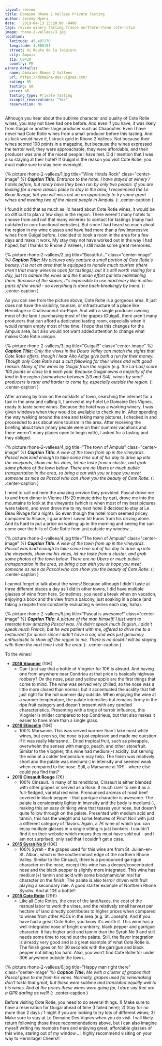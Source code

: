 ```yaml
---
layout: review
title: Domaine Rhone 2 Vallees Private Tasting
author: Jeremy Myers
date:   2019-04-13 15:20:00 -0400
tags: review winery tasting france northern-rhone cote-rotie
image: rhone-2-vallees/3.jpg
location:
  latitude: 45.487270
  longitude: 4.800151
  street: 41 Route de la Taquière
  city: Ampuis
  zip: 69420
  country: FR
winery_details:
  name: Domaine Rhone 2 Vallees
  url: https://domaine-des-vignes.com/
  rating: 95
  tasting: $0
  price: $0
  tasting_type: Private Tasting
  accepts_reservations: "Yes"
  reservation: No
---
```

Although you hear about the sublime character and quality of Cote Rotie wines, you may not have had one before.  And even if you have, it was likely from Guigal or another large producer such as Chapoutier.  Even I have never had Cote Rotie wines from a small producer before this tasting.  And as luck would have it, I struck gold in Rhone 2 Vallees.  Not because their wines scored 100 points in a magazine, but because the wines expressed the terroir well, they were approachable, they were affordable, and their producer was one of the nicest people I have met.  Did I mention that I was also staying at their hotel?  If Guigal is the reason you visit Cote Rotie, you must make sure to stay here overnight.

{% picture rhone-2-vallees/1.jpg title="Wine Hotels Rock" class="center-image" %}
***Caption Title:*** *Entrance to the hotel.  I have stayed at winery / hotels before, but rarely have they been run by only two people.  If you are looking for a more classic place to stay in the area, I recommend the Le Beau Rivage, but you will miss out on an opportunity to try some great wines and meeting two of the nicest people in Ampuis.*
{: .center-caption }

I found it odd that as much as I'd heard about Cote Rotie wines, it would be so difficult to plan a few days in the region.  There weren't many hotels to choose from and not that many wineries to contact for tastings (many had outdated or non-functional websites).  But since I had heard so much about the region in my wine classes and have had more than a few impressive wines from Guigal before, I decided to book a room in the area for a few days and make it work.  My stay may not have worked out in the way I had hoped, but I thanks to Rhone 2 Vallees, I still made some great memories.  

{% picture rhone-2-vallees/2.jpg title="Beautiful..." class="center-image" %}
***Caption Title:*** *My pictures only capture a small portion of Cote Rotie's beauty.  It is not an area that is equipped to handle much tourism (there aren't that many wineries open for tastings), but it's still worth visiting for a day, just to admire the vines and the human effort put into maintaining them.  Because of the slopes, it's impossible to use machinery like in other parts of the world - so everything is done back-breakingly by hand.*
{: .center-caption }

As you can see from the picture above, Cote Rotie is a gorgeous area.  It just does not have the visibility, tourism, or infrastructure of a place like Hermitage or Chateauneuf-du-Pape.  And with a single producer owning most of the land / purchasing most of the grapes (Guigal), there aren't many producers that can afford a dedicated tasting room, especially when it would remain empty most of the time.  I hope that this changes for the Ampuis area, but also would not want added attention to change what makes Cote Rotie unique.

{% picture rhone-2-vallees/3.jpg title="Guigal!!" class="center-image" %}
***Caption Title:*** *Only the views in the Douro Valley can match the sights that Cote Rotie offers, though I hear Alto Adige give both a run for their money.  Though only Cote Rotie has a cult following for their wines and with good reason.  Many of the wines by Guigal from the region (e.g. the La-Las) score 100 points or close to it each year.  Because Guigal owns a majority of the land in the region (somewhere between 2/3 and 3/4), wines by small producers is rarer and harder to come by, especially outside the region.*
{: .center-caption }

After arriving by train on the outskirts of town, searching the internet for a taxi in the area and calling it, I arrived at my hotel Le Domaine Des Vignes, ready to taste some wines.  Because the hotel was a working winery, I was given windows when they would be available to check me in.  After spending the way walking around the area and taking many pictures, I checked in and proceeded to ask about wine tourism in the area.  After receiving the briefing about town (many people were on their summer vacations and there weren't many places open to begin with), I asked for a tasting and they obliged.

{% picture rhone-2-vallees/4.jpg title="The town of Ampuis" class="center-image" %}
***Caption Title:*** *A view of the town from up in the vineyards.  Pascal was kind enough to take some time out of his day to drive up into the vineyards, show me his vines, let me taste from a cluster, and grab some photos of the town below.  There are no Ubers or much public transportation in the area, so bring a car with you or hope you meet someone as nice as Pascal who can show you the beauty of Cote Rotie.*
{: .center-caption }

I need to call out here the amazing service they provided.  Pascal drove me to and from dinner in Vienne (15-20 minute drive by car), drove me into the mountains to look at the vineyards (which is when most of my best pictures were taken), and even drove me to my next hotel (I decided to stay at Le Beau Rivage for a night).  So even though the hotel room seemed pricey compared to Alsace, I guarantee I saved 50 Euros from his driving alone.  And its hard to put a price on waking up in the morning and seeing the sun come over the hills of Cote Rotie from just outside my window...

{% picture rhone-2-vallees/4.jpg title="The town of Ampuis" class="center-image" %}
***Caption Title:*** *A view of the town from up in the vineyards.  Pascal was kind enough to take some time out of his day to drive up into the vineyards, show me his vines, let me taste from a cluster, and grab some photos of the town below.  There are no Ubers or much public transportation in the area, so bring a car with you or hope you meet someone as nice as Pascal who can show you the beauty of Cote Rotie.*
{: .center-caption }

I cannot forget to talk about the wines!  Because although I didn't taste at three different places a day as I did in other towns, I did have multiple glasses of wine from here.  Sometimes, you need a break when on vacation, enjoying a book and the view from a balcony, just soaking in a place (and taking a respite from constantly evaluating wineries each day, haha).

{% picture rhone-2-vallees/5.jpg title="Pascal is awesome!" class="center-image" %}
***Caption Title:*** *A picture of the man himself!  I just want to reiterate how amazing Pascal was.  He didn't speak much English, I didn't speak much French, but he was patient with me, offered to drive me to a restaurant for dinner since I didn't have a car, and was just genuinely enthusiastic to show off the region to me.  There is no doubt I will be staying with them the next time I visit the area!*
{: .center-caption }

To the wines!

* [**2016 Viognier**](https://domaine-des-vignes.com/shop/vins/viognier-blanc/) (10€)
  * Can I just say that a bottle of Viognier for 10€ is absurd.  And having one from anywhere near Condrieu at that price is basically highway robbery?  On the nose, pear and yellow apple are the first things that come to mind.  The wine was served very chilled, so the nose was a little more closed than normal, but it accentuated the acidity that felt just right for the hot summer day outside.  When enjoying the wine at a warmer temperature, the palate intensifies but remains firmly in the ripe fruit category and doesn't present with any candied characteristics.  Presenting with a tinge of terroir influence, this Viognier is milder compared to top Condrieus, but that also makes it easier to have more than a single glass.
* [**2016 Etincelle**](https://domaine-des-vignes.com/shop/vins/etincelle/) (10€) 
  * 100% Marsanne.  This was served warmer than I take most white wines, but even so, the nose is just explosive and made me question if it was really Marsanne...  Dried tropical fruit, such as pineapple, overwhelm the senses with mango, peach, and other stonefruit.  Similar to the Viognier, this wine had medium(-) acidity, but serving the wine at a colder temperature may help.  The finish was relatively short and the palate was medium(-) in intensity and seemed weak when compared to the nose.  Still, a Marsanne at 10€ - where else could you find that?
* **2016 Cinsault Rouge** (7€)
  * 100% Cinsault.  In many of its renditions, Cinsault is either blended with other grapes or served as a Rose.  It much rarer to see it as a full-fledged, varietal red wine.  Pronounced aromas of roast beef covered in black pepper - that garrigue character is awesome.  The palate is considerably lighter in intensity and the body is medium(-), making this an easy drinking wine that teases your nose, but doesn't quite follow through on the palate.  Presented with medium acid and tannin, this has the weight and some features of Pinot Noir with just a different category of flavors.  Again, a 7€ wine of which you can enjoy multiple glasses in a single sitting is just bonkers.  I couldn't find it on their website which means they must have sold out - and I am not surprised, only sad that I couldn't get a case.
* [**2015 Syrah No 9**](ihttps://domaine-des-vignes.com/shop/vins/syrah-n9/) (10€)
  * 100% Syrah - the grapes used for this wine are from St. Julien-en-St. Albon, which is the southernmost edge of the northern Rhone Valley.  Similar to the Cinsault, there is a pronounced garrigue character on the nose, except this wine has a deeper/concentrated nose and the black pepper is slightly more integrated.  This wine has medium(+) tannin and acid with some biodynamic/animal fur character on the finish.  The palate is also terroir driven with fruit playing a secondary role.  A good starter example of Northern Rhone Syrahs.  And at 10€ a bottle!!
* [**2015 Cote Rotie**](https://domaine-des-vignes.com/shop/vins/cote-rotie-2016/) (29€)
  * Like all Cote Roties, the cost of the land/taxes, the cost of the manual labor to work the vines, and the relatively small harvest per hectare of land directly contributes to higher prices when compared to wines from other AOCs in the area (e.g. St. Joseph).  And if you have had a great Cote Rotie, you know it's worth it.  This wine has a well-integrated nose of bright cranberry, black pepper and garrigue character.  It has higher acid and tannin than the Syrah No 9 and still needs some time to round out the palate.  Still, the flavor integration is already very good and is a great example of what Cote Rotie is.  The finish goes on for 30 seconds with the garrigue and black pepper not biting too hard.  Also, you won't find Cote Rotie for under 30€ anywhere outside the town...

{% picture rhone-2-vallees/6.jpg title="Happy man right there" class="center-image" %}
***Caption Title:*** *Me with a cluster of grapes that Pascal gave to me from his vines.  Normally, grapes used for winemaking don't taste that great, but these were sublime and translated equally well to his wines.  And at the prices these wines were going for, I dare say that are a QPR darling as well!*
{: .center-caption }

Before visiting Cote Rotie, you need to do several things.  1) Make sure to have a reservation for Guigal ahead of time (I failed here); 2) Stay for no more than 2 days / 1 night if you are looking to try lots of different wines; 3) Make sure to stay at Le Domaine Des Vignes when you do visit.  I will likely return following those three recommendations above, but I can also imagine myself writing my memoirs here and enjoying great, affordable glasses of this wine, staring out of my window...  I highly recommend visiting on your way to Hermitage!  Cheers!!

